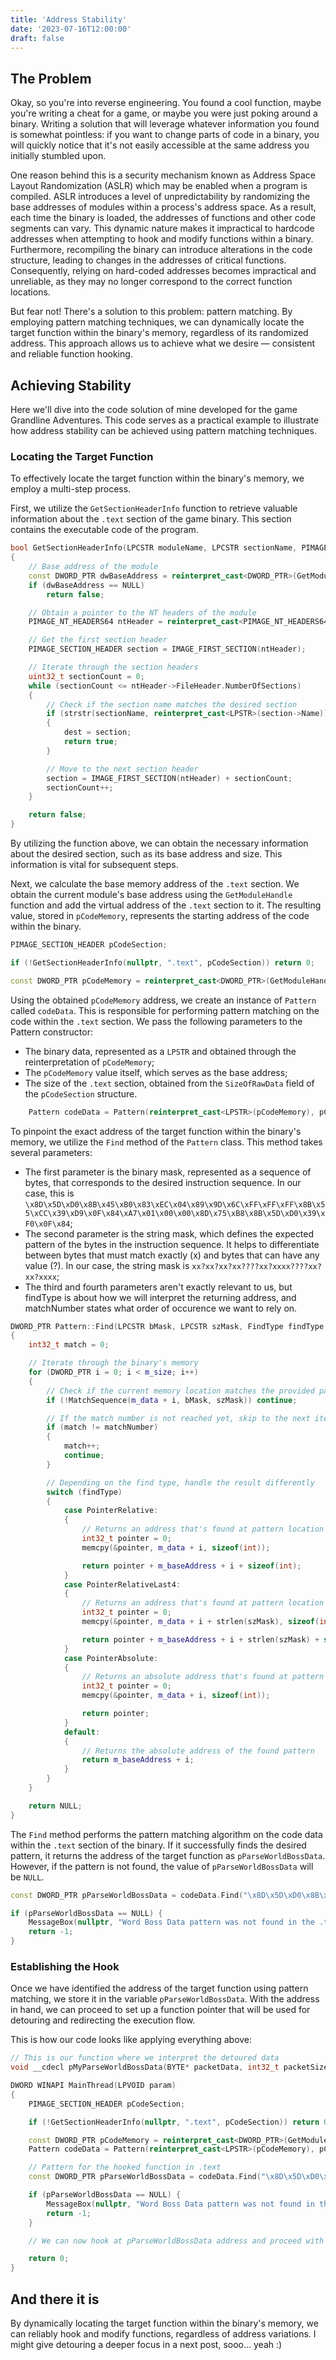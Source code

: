 ```yaml
---
title: 'Address Stability'
date: '2023-07-16T12:00:00'
draft: false
---
```


## The Problem
Okay, so you're into reverse engineering. You found a cool function, maybe you're writing a cheat for a game, or maybe you were just poking around a binary. Writing a solution that will leverage whatever information you found is somewhat pointless: if you want to change parts of code in a binary, you will quickly notice that it's not easily accessible at the same address you initially stumbled upon.

One reason behind this is a security mechanism known as Address Space Layout Randomization (ASLR) which may be enabled when a program is compiled. ASLR introduces a level of unpredictability by randomizing the base addresses of modules within a process's address space. As a result, each time the binary is loaded, the addresses of functions and other code segments can vary. This dynamic nature makes it impractical to hardcode addresses when attempting to hook and modify functions within a binary. Furthermore, recompiling the binary can introduce alterations in the code structure, leading to changes in the addresses of critical functions. Consequently, relying on hard-coded addresses becomes impractical and unreliable, as they may no longer correspond to the correct function locations.

But fear not! There's a solution to this problem: pattern matching. By employing pattern matching techniques, we can dynamically locate the target function within the binary's memory, regardless of its randomized address. This approach allows us to achieve what we desire — consistent and reliable function hooking.

## Achieving Stability
Here we'll dive into the code solution of mine developed for the game Grandline Adventures. This code serves as a practical example to illustrate how address stability can be achieved using pattern matching techniques.

### Locating the Target Function
To effectively locate the target function within the binary's memory, we employ a multi-step process.

First, we utilize the `GetSectionHeaderInfo` function to retrieve valuable information about the `.text` section of the game binary. This section contains the executable code of the program.

```cpp
bool GetSectionHeaderInfo(LPCSTR moduleName, LPCSTR sectionName, PIMAGE_SECTION_HEADER& dest)
{
    // Base address of the module
    const DWORD_PTR dwBaseAddress = reinterpret_cast<DWORD_PTR>(GetModuleHandle(moduleName));
    if (dwBaseAddress == NULL)
        return false;

    // Obtain a pointer to the NT headers of the module
    PIMAGE_NT_HEADERS64 ntHeader = reinterpret_cast<PIMAGE_NT_HEADERS64>(dwBaseAddress + reinterpret_cast<PIMAGE_DOS_HEADER>(dwBaseAddress)->e_lfanew);

    // Get the first section header
    PIMAGE_SECTION_HEADER section = IMAGE_FIRST_SECTION(ntHeader);

    // Iterate through the section headers
    uint32_t sectionCount = 0;
    while (sectionCount <= ntHeader->FileHeader.NumberOfSections)
    {
        // Check if the section name matches the desired section
        if (strstr(sectionName, reinterpret_cast<LPSTR>(section->Name)))
        {
            dest = section;
            return true;
        }

        // Move to the next section header
        section = IMAGE_FIRST_SECTION(ntHeader) + sectionCount;
        sectionCount++;
    }

    return false;
}
```

By utilizing the function above, we can obtain the necessary information about the desired section, such as its base address and size. This information is vital for subsequent steps.

Next, we calculate the base memory address of the `.text` section. We obtain the current module's base address using the `GetModuleHandle` function and add the virtual address of the `.text` section to it. The resulting value, stored in `pCodeMemory`, represents the starting address of the code within the binary.
```cpp
PIMAGE_SECTION_HEADER pCodeSection;

if (!GetSectionHeaderInfo(nullptr, ".text", pCodeSection)) return 0;

const DWORD_PTR pCodeMemory = reinterpret_cast<DWORD_PTR>(GetModuleHandle(nullptr)) + pCodeSection->VirtualAddress;
```

Using the obtained `pCodeMemory` address, we create an instance of `Pattern` called `codeData`. This is responsible for performing pattern matching on the code within the `.text` section. We pass the following parameters to the Pattern constructor:
* The binary data, represented as a `LPSTR` and obtained through the reinterpretation of `pCodeMemory`;
* The `pCodeMemory` value itself, which serves as the base address;
* The size of the `.text` section, obtained from the `SizeOfRawData` field of the `pCodeSection` structure.

```cpp
	Pattern codeData = Pattern(reinterpret_cast<LPSTR>(pCodeMemory), pCodeMemory, pCodeSection->SizeOfRawData);
```

To pinpoint the exact address of the target function within the binary's memory, we utilize the `Find` method of the `Pattern` class. This method takes several parameters:
* The first parameter is the binary mask, represented as a sequence of bytes, that corresponds to the desired instruction sequence. In our case, this is `\x8D\x5D\xD0\x8B\x45\xB0\x83\xEC\x04\x89\x9D\x6C\xFF\xFF\xFF\x8B\x55\xCC\x39\xD9\x0F\x84\xA7\x01\x00\x00\x8D\x75\xB8\x8B\x5D\xD0\x39\xF0\x0F\x84`;
* The second parameter is the string mask, which defines the expected pattern of the bytes in the instruction sequence. It helps to differentiate between bytes that must match exactly (x) and bytes that can have any value (?). In our case, the string mask is `xx?xx?xx?xx????xx?xxxx????xx?xx?xxxx`;
* The third and fourth parameters aren't exactly relevant to us, but findType is about how we will interpret the returning address, and matchNumber states what order of occurence we want to rely on.

```cpp
DWORD_PTR Pattern::Find(LPCSTR bMask, LPCSTR szMask, FindType findType, int32_t matchNumber)
{
	int32_t match = 0;

	// Iterate through the binary's memory
	for (DWORD_PTR i = 0; i < m_size; i++)
	{
		// Check if the current memory location matches the provided pattern
		if (!MatchSequence(m_data + i, bMask, szMask)) continue;

		// If the match number is not reached yet, skip to the next iteration
		if (match != matchNumber)
		{
			match++;
			continue;
		}

		// Depending on the find type, handle the result differently
		switch (findType)
		{
			case PointerRelative:
			{
				// Returns an address that's found at pattern location offset by the current data position
				int32_t pointer = 0;
				memcpy(&pointer, m_data + i, sizeof(int));

				return pointer + m_baseAddress + i + sizeof(int);
			}
			case PointerRelativeLast4:
			{
				// Returns an address that's found at pattern location offset by the last 4 bytes of the pattern
				int32_t pointer = 0;
				memcpy(&pointer, m_data + i + strlen(szMask), sizeof(int));

				return pointer + m_baseAddress + i + strlen(szMask) + sizeof(int);
			}
			case PointerAbsolute:
			{
				// Returns an absolute address that's found at pattern location
				int32_t pointer = 0;
				memcpy(&pointer, m_data + i, sizeof(int));

				return pointer;
			}
			default:
			{
				// Returns the absolute address of the found pattern
				return m_baseAddress + i;
			}
		}
	}

	return NULL;
}
```

The `Find` method performs the pattern matching algorithm on the code data within the `.text` section of the binary. If it successfully finds the desired pattern, it returns the address of the target function as `pParseWorldBossData`. However, if the pattern is not found, the value of `pParseWorldBossData` will be `NULL`.

```cpp
const DWORD_PTR pParseWorldBossData = codeData.Find("\x8D\x5D\xD0\x8B\x45\xB0\x83\xEC\x04\x89\x9D\x6C\xFF\xFF\xFF\x8B\x55\xCC\x39\xD9\x0F\x84\xA7\x01\x00\x00\x8D\x75\xB8\x8B\x5D\xD0\x39\xF0\x0F\x84", "xx?xx?xx?xx????xx?xxxx????xx?xx?xxxx", Pattern::Default, 1);

if (pParseWorldBossData == NULL) {
	MessageBox(nullptr, "Word Boss Data pattern was not found in the .text", "Failure", MB_ICONINFORMATION);
	return -1;
}
```

### Establishing the Hook
Once we have identified the address of the target function using pattern matching, we store it in the variable `pParseWorldBossData`. With the address in hand, we can proceed to set up a function pointer that will be used for detouring and redirecting the execution flow.

This is how our code looks like applying everything above:

```cpp
// This is our function where we interpret the detoured data
void __cdecl pMyParseWorldBossData(BYTE* packetData, int32_t packetSize);

DWORD WINAPI MainThread(LPVOID param)
{
	PIMAGE_SECTION_HEADER pCodeSection;

	if (!GetSectionHeaderInfo(nullptr, ".text", pCodeSection)) return 0;

	const DWORD_PTR pCodeMemory = reinterpret_cast<DWORD_PTR>(GetModuleHandle(nullptr)) + pCodeSection->VirtualAddress;
	Pattern codeData = Pattern(reinterpret_cast<LPSTR>(pCodeMemory), pCodeMemory, pCodeSection->SizeOfRawData);

	// Pattern for the hooked function in .text
	const DWORD_PTR pParseWorldBossData = codeData.Find("\x8D\x5D\xD0\x8B\x45\xB0\x83\xEC\x04\x89\x9D\x6C\xFF\xFF\xFF\x8B\x55\xCC\x39\xD9\x0F\x84\xA7\x01\x00\x00\x8D\x75\xB8\x8B\x5D\xD0\x39\xF0\x0F\x84", "xx?xx?xx?xx????xx?xxxx????xx?xx?xxxx", Pattern::Default, 1);

	if (pParseWorldBossData == NULL) {
		MessageBox(nullptr, "Word Boss Data pattern was not found in the .text", "Failure", MB_ICONINFORMATION);
		return -1;
	}

	// We can now hook at pParseWorldBossData address and proceed with our haxx0r things

	return 0;
}
```

## And there it is
By dynamically locating the target function within the binary's memory, we can reliably hook and modify functions, regardless of address variations.
I might give detouring a deeper focus in a next post, sooo... yeah :)
